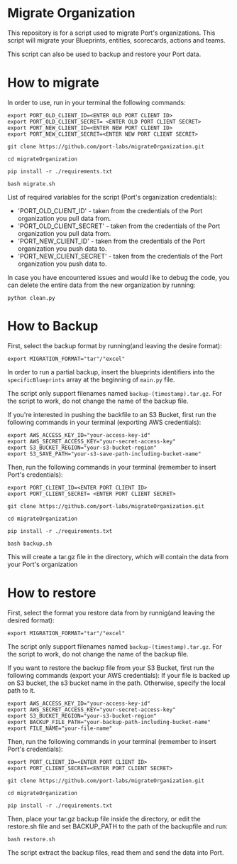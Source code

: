# Migrate Organization
This repository is for a script used to migrate Port's organizations.
This script will migrate your Blueprints, entities, scorecards, actions and teams.

This script can also be used to backup and restore your Port data.

# How to migrate
In order to use, run in your terminal the following commands:

```
export PORT_OLD_CLIENT_ID=<ENTER OLD PORT CLIENT ID>
export PORT_OLD_CLIENT_SECRET= <ENTER OLD PORT CLIENT SECRET>
export PORT_NEW_CLIENT_ID=<ENTER NEW PORT CLIENT ID>
export PORT_NEW_CLIENT_SECRET=<ENTER NEW PORT CLIENT SECRET>

git clone https://github.com/port-labs/migrateOrganization.git

cd migrateOrganization

pip install -r ./requirements.txt

bash migrate.sh

```

List of required variables for the script (Port's organization credentials):
 - 'PORT_OLD_CLIENT_ID' - taken from the credentials of the Port organization you pull data from.
 - 'PORT_OLD_CLIENT_SECRET' - taken from the credentials of the Port organization you pull data from.
 - 'PORT_NEW_CLIENT_ID' - taken from the credentials of the Port organization you push data to.
 - 'PORT_NEW_CLIENT_SECRET' - taken from the credentials of the Port organization you push data to.

 In case you have encountered issues and would like to debug the code, you can delete the entire data from the new organization by running:

 ```
 python clean.py
 ```

 # How to Backup
 First, select the backup format by running(and leaving the desire format):
 
 ```
 export MIGRATION_FORMAT="tar"/"excel"
 ```

 In order to run a partial backup, insert the blueprints identifiers into the `specificBlueprints` array at the beginning of `main.py` file.

 The script only support filenames named `backup-(timestamp).tar.gz`. For the script to work, do not change the name of the backup file.

 If you're interested in pushing the backfile to an S3 Bucket, first run the following commands in your terminal (exporting AWS credentials):

```
export AWS_ACCESS_KEY_ID="your-access-key-id"
export AWS_SECRET_ACCESS_KEY="your-secret-access-key"
export S3_BUCKET_REGION="your-s3-bucket-region"
export S3_SAVE_PATH="your-s3-save-path-including-bucket-name"
```

 Then, run the following commands in your terminal (remember to insert Port's credentials):

 ```
export PORT_CLIENT_ID=<ENTER PORT CLIENT ID>
export PORT_CLIENT_SECRET= <ENTER PORT CLIENT SECRET>

git clone https://github.com/port-labs/migrateOrganization.git

cd migrateOrganization

pip install -r ./requirements.txt

bash backup.sh
 ```

 This will create a tar.gz file in the directory, which will contain the data from your Port's organization

 # How to restore
 First, select the format you restore data from by runnig(and leaving the desired format):
 
 ```
 export MIGRATION_FORMAT="tar"/"excel"
 ```

 The script only support filenames named `backup-(timestamp).tar.gz`. For the script to work, do not change the name of the backup file.

 If you want to restore the backup file from your S3 Bucket, first run the following commands (export your AWS credentials):
 If your file is backed up on S3 bucket, the s3 bucket name in the path. Otherwise, specify the local path to it.
```
export AWS_ACCESS_KEY_ID="your-access-key-id"
export AWS_SECRET_ACCESS_KEY="your-secret-access-key"
export S3_BUCKET_REGION="your-s3-bucket-region"
export BACKUP_FILE_PATH="your-backup-path-including-bucket-name" 
export FILE_NAME="your-file-name"
```

Then, run the following commands in your terminal (remember to insert Port's credentials):

 ```
export PORT_CLIENT_ID=<ENTER PORT CLIENT ID>
export PORT_CLIENT_SECRET=<ENTER PORT CLIENT SECRET>

git clone https://github.com/port-labs/migrateOrganization.git

cd migrateOrganization

pip install -r ./requirements.txt
 ```

 Then, place your tar.gz backup file inside the directory, or edit the restore.sh file and set BACKUP_PATH to the path of the backupfile and run:
 ```
bash restore.sh
```

 The script extract the backup files, read them and send the data into Port.